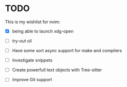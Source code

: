 # TODO

This is my wishlist for nvim:
- [x] being able to launch xdg-open
- [ ] try-out oil
- [ ] Have some sort async support for make and compilers
- [ ] Investigate snippets
- [ ] Create powerfull text objects with Tree-sitter
- [ ] Improve Git support

